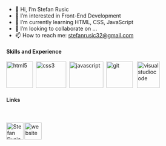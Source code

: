- 👋 Hi, I’m Stefan Rusic
- 👀 I’m interested in Front-End Development
- 🌱 I’m currently learning HTML, CSS, JavaScript
- 💞️ I’m looking to collaborate on ...
- 📫 How to reach me: stefanrusic32@gmail.com

<!---
rusic1994/rusic1994 is a ✨ special ✨ repository because its `README.md` (this file) appears on your GitHub profile.
You can click the Preview link to take a look at your changes.
--->
#### Skills and Experience

<img src="https://user-images.githubusercontent.com/90396418/166126028-b6fe2297-768b-414d-90d4-3fa1ac9a0e01.png" alt="html5" height=70px; width="70px;">&nbsp;
<img src="https://user-images.githubusercontent.com/90396418/166126034-1aefc58e-4d80-4cb1-a6bb-20dbaf9ddbce.png" alt="css3" height=70px; width="80px;">&nbsp;
<img src="https://user-images.githubusercontent.com/90396418/166126038-c30a6046-fbde-4cc7-8dc8-0691ba1d9e49.png" alt="javascript" height=70px; width="90px;">&nbsp;
<img src="https://user-images.githubusercontent.com/90396418/166126039-06745675-ff8a-4ad6-81a6-ea2d6f185c98.png" alt="git" height=70px; width="70px;">&nbsp;&nbsp;
<img src="https://user-images.githubusercontent.com/90396418/166126040-35d83eb6-c643-4610-a6ad-b85a8493fe5d.png" alt="visualstudiocode" height=70px; width="60px;">


#### Links
 <br><br> [<img src='https://user-images.githubusercontent.com/82830616/142861978-ef69b1da-8a58-4d06-a7f1-b1d8f3be6145.png' alt='website' height='45'>](https://www.stefanrusic.com)  &nbsp; &nbsp; &nbsp; [<img align="left" alt="Stefan Rusic | LinkedIn" height='45' src="https://upload.wikimedia.org/wikipedia/commons/c/ca/LinkedIn_logo_initials.png"/>](https://www.linkedin.com/in/stefanrusic/)
